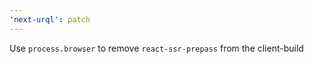 ```yaml
---
'next-urql': patch
---
```


Use `process.browser` to remove `react-ssr-prepass` from the client-build
